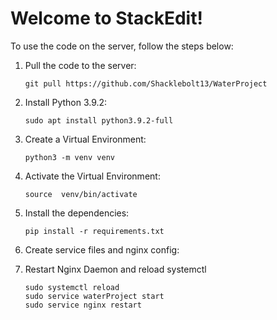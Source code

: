 
# Welcome to StackEdit!

To use the code on the server, follow the steps below:

1. Pull the code to the server:
		 
    ```git pull https://github.com/Shacklebolt13/WaterProject```
2. Install Python 3.9.2:

    ```sudo apt install python3.9.2-full```

3. Create a Virtual Environment:
   
    ```python3 -m venv venv```

4. Activate the Virtual Environment:
 
    ```source  venv/bin/activate```

5. Install the dependencies:

    ```pip install -r requirements.txt```

6. Create service files and nginx config:

7. Restart Nginx Daemon and reload systemctl
   
    ```
    sudo systemctl reload
    sudo service waterProject start
    sudo service nginx restart
    ```


